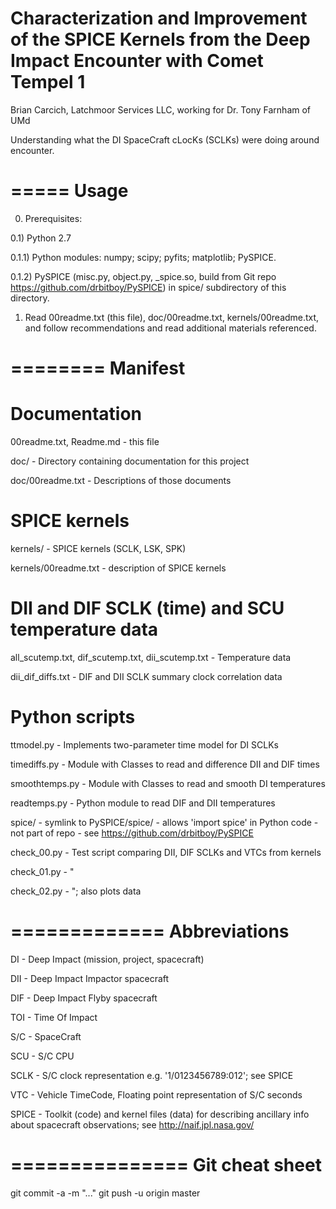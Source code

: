 Characterization and Improvement of the SPICE Kernels from the Deep Impact Encounter with Comet Tempel 1
==================================================

Brian Carcich, Latchmoor Services LLC, working for Dr. Tony Farnham of UMd


Understanding what the DI SpaceCraft cLocKs (SCLKs) were doing
around encounter.


=====
Usage
=====

0) Prerequisites:

0.1) Python 2.7

0.1.1) Python modules:  numpy; scipy; pyfits; matplotlib; PySPICE.

0.1.2) PySPICE (misc.py, object.py, _spice.so, build from Git repo
       https://github.com/drbitboy/PySPICE) in spice/ subdirectory of
       this directory.


1) Read 00readme.txt (this file), doc/00readme.txt, kernels/00readme.txt,
   and follow recommendations and read additional materials referenced.


========
Manifest
========


Documentation
=============

00readme.txt, Readme.md - this file

doc/ - Directory containing documentation for this project

doc/00readme.txt - Descriptions of those documents


SPICE kernels
=============

kernels/ - SPICE kernels (SCLK, LSK, SPK)

kernels/00readme.txt - description of SPICE kernels


DII and DIF SCLK (time) and SCU temperature data
================================================

all_scutemp.txt, dif_scutemp.txt, dii_scutemp.txt - Temperature data

dii_dif_diffs.txt - DIF and DII SCLK summary clock correlation data



Python scripts
==============

ttmodel.py - Implements two-parameter time model for DI SCLKs

timediffs.py - Module with Classes to read and difference DII and DIF times

smoothtemps.py - Module with Classes to read and smooth DI temperatures

readtemps.py - Python module to read DIF and DII temperatures

spice/ - symlink to PySPICE/spice/
       - allows 'import spice' in Python code
       - not part of repo
       - see https://github.com/drbitboy/PySPICE

check_00.py - Test script comparing DII, DIF SCLKs and VTCs from kernels

check_01.py -  "

check_02.py -  "; also plots data


=============
Abbreviations
=============

DI - Deep Impact (mission, project, spacecraft)

DII - Deep Impact Impactor spacecraft

DIF - Deep Impact Flyby spacecraft

TOI - Time Of Impact

S/C - SpaceCraft

SCU - S/C CPU

SCLK - S/C clock representation e.g. '1/0123456789:012'; see SPICE

VTC - Vehicle TimeCode, Floating point representation of S/C seconds

SPICE - Toolkit (code) and kernel files (data) for describing ancillary
        info about spacecraft observations; see http://naif.jpl.nasa.gov/


===============
Git cheat sheet
===============

git commit -a -m "..."
git push -u origin master

